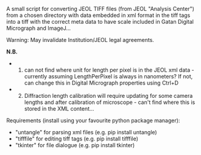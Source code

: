 A small script for converting JEOL TIFF files (from JEOL "Analysis Center") from a chosen directory with data embedded in xml format  in the tiff tags into a tiff with the correct meta data to have scale included in Gatan Digital Micrograph and ImageJ...

Warning: May invalidate Institution/JEOL legal agreements.

<b>N.B.</b>
 - 1. can not find where unit for length per pixel is in the JEOL xml data -
    currently assuming LengthPerPixel is always in nanometers? If not, can
    change this in Digital Micrograph properties using Ctrl+D
 - 2. Diffraction length calibration will require updating for some camera
    lengths and after calibration of microscope - can't find where this is
    stored in the XML content...

Requirements (install using your favourite python package manager):
 - "untangle" for parsing xml files (e.g. pip install untangle)
 - "tifffile" for editing tiff tags (e.g. pip install tifffile)
 - "tkinter" for file dialogue (e.g. pip install tkinter)
